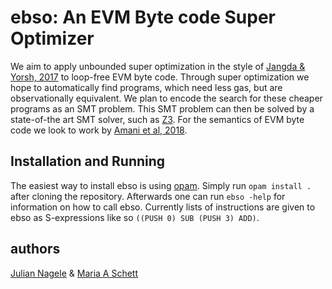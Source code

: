 # ebso: An EVM Byte code Super Optimizer

We aim to apply unbounded super optimization in the style of [Jangda & Yorsh,
 2017](http://www.eecs.qmul.ac.uk/~gretay/papers/onward2017.pdf) to
 loop-free EVM byte code. Through super optimization we hope to
 automatically find programs, which need less gas, but are
 observationally equivalent. We plan to encode the search for these
 cheaper programs as an SMT problem. This SMT problem can then be
 solved by a state-of-the art SMT solver, such as
 [Z3](https://github.com/Z3Prover/z3). For the semantics of EVM byte
 code we look to work by [Amani et al,
 2018](https://dl.acm.org/citation.cfm?doid=3176245.3167084).

## Installation and Running

The easiest way to install ebso is using [opam](https://opam.ocaml.org/).
Simply run `opam install .` after cloning the repository.
Afterwards one can run `ebso -help` for information on how to call ebso.
Currently lists of instructions are given to ebso as S-expressions like
so `((PUSH 0) SUB (PUSH 3) ADD)`.

## authors

[Julian Nagele](https://jnagele.net/) &
[Maria A Schett](http://maria-a-schett.net/)
